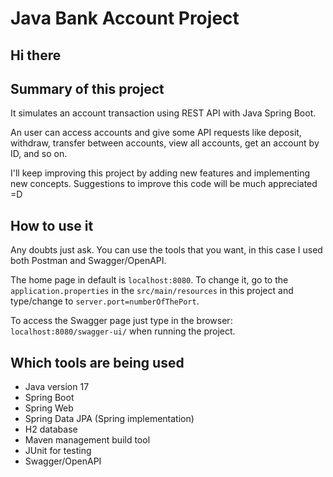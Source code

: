 # Java Bank Account Project

## Hi there

## Summary of this project 

It simulates an account transaction using REST API with Java Spring Boot.

An user can access accounts and give some API requests like deposit, withdraw, transfer between accounts, view all accounts, get an account by ID, and so on.

I'll keep improving this project by adding new features and implementing new concepts. Suggestions to improve this code will be much appreciated =D

## How to use it

Any doubts just ask. You can use the tools that you want, in this case I used both Postman and Swagger/OpenAPI.

The home page in default is `localhost:8080`.
To change it, go to the `application.properties` in the `src/main/resources` in this project and type/change to `server.port=numberOfThePort`.

To access the Swagger page just type in the browser: `localhost:8080/swagger-ui/` when running the project.

## Which tools are being used

* Java version 17
* Spring Boot
* Spring Web
* Spring Data JPA (Spring implementation)
* H2 database
* Maven management build tool
* JUnit for testing
* Swagger/OpenAPI

